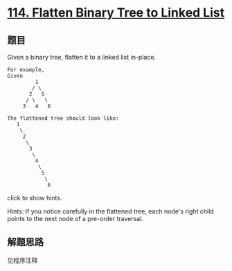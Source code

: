 # [114. Flatten Binary Tree to Linked List](https://leetcode.com/problems/flatten-binary-tree-to-linked-list/)

## 题目
Given a binary tree, flatten it to a linked list in-place.


```
For example,
Given
         1
        / \
       2   5
      / \   \
     3   4   6

The flattened tree should look like:
   1
    \
     2
      \
       3
        \
         4
          \
           5
            \
             6
```

click to show hints.

Hints:
If you notice carefully in the flattened tree, each node's right child points to the next node of a pre-order traversal.

## 解题思路

见程序注释
